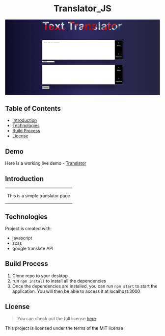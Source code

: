 <h1 align='center'>Translator_JS</h1>
<p align='center'><img src='https://github.com/dulko-dev/translator_js/blob/master/image/FireShot%20Capture%20098%20-%20Language%20translator%20-%20localhost.png' alt='translator' title='translator_js' /></p>

## Table of Contents
- [Introduction](#introduction)
- [Technologies](#technologies)
- [Build Process](#build-process)
- [License](#license)

<h2>Demo</h2>
<p>Here is a working live demo - <a target='_blanket' href='https://dulko-translator-js.netlify.app/' <p>Translator</p> </a></p>

## Introduction
  <table>
    <tr>
      <td>
        <p>This is a simple translator page</p>
      </td>
    </tr>
  </table>
  
## Technologies
Project is created with:
<ul>
  <li>javascript</li>
  <li>scss</li>
  <li>google translate API</li>
</ul>

## Build Process
<ol>
  <li>Clone repo to your desktop</li>
  <li>run <code>npm install</code> to install all the dependencies 
  <li>Once the dependencies are installed, you can run <code>npm start</code> to start the application. You will then be able to access it at localhost:3000</li>
</ol>

## License
>You can check out the full license [here](https://github.com/IgorAntun/node-chat/blob/master/LICENSE)
<p>This project is licensed under the terms of the MIT license</p>
